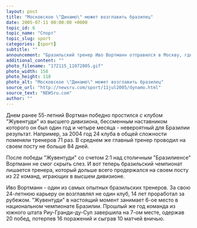 ```yaml
---
layout: post
title: "Московское \"Динамо\" может возглавить бразилец"
date: 2005-07-11 00:00:00 +0000
topic_id: 6
topic_name: "Спорт"
topic_slug: sport
categories: [sport]
subtitle: ""
announcement: "Бразильский тренер Иво Вортманн отправился в Москву, где возглавит столичный футбольный клуб \"Динамо\". Как сообщает ИТАР-ТАСС со ссылкой на бразильское агентство Ланспресс, зарплата Вортманна составит 1 миллион долларов в год, плюс дом, автомобиль и бесплатные авиабилеты на родину. По данным источника, переговоры длились около двух месяцев."
additional_content: ""
photo_filename: "172115_11072005.gif"
photo_width: 158
photo_height: 118
photo_alt: "Московское \"Динамо\" может возглавить бразилец"
source_url: "http://newsru.com/sport/11jul2005/dynamo.html"
source_text: "NEWSru.com"
author: ""
---
```

Днем ранее 55-летний Вортман победно простился с клубом "Жувентуди" из высшего дивизиона, бессменным наставником которого он был один год и четыре месяца - невероятный для Бразилии результат. Например, за 2004 год 24 клуба в общей сложности поменяли тренеров 71 раз. В среднем же главный тренер проводил на своем посту не больше 84 дней.

После победы "Жувентуди" со счетом 2:1 над столичным "Бразилиенсе" Вортманн не смог скрыть слез. И вот теперь бразильский чемпионат лишается тренера, который дольше всего продержался на своем посту из 22 команд, играющих в высшем дивизионе.

Иво Вортманн - один из самых опытных бразильских тренеров. За свою 24-летнюю карьеру он возглавлял не один клуб, 14 лет проработал за рубежом. "Жувентуди" в настоящий момент занимает 6-ое место в национальном чемпионате Бразилии. Прошлый же год команда из южного штата Риу-Гранди-ду-Сул завершила на 7-ом месте, одержав 20 побед, потерпев 16 поражений и сыграв 10 матчей вничью.
